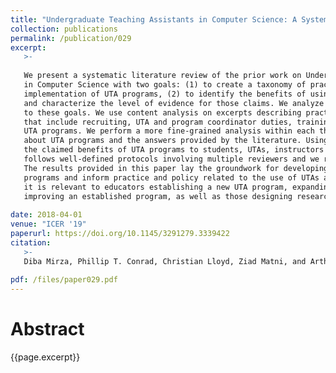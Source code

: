 ```yaml
---
title: "Undergraduate Teaching Assistants in Computer Science: A Systematic Literature Review"
collection: publications
permalink: /publication/029
excerpt:
   >-
   
   We present a systematic literature review of the prior work on Undergraduate Teaching Assistants (UTAs) 
   in Computer Science with two goals: (1) to create a taxonomy of practices that relate to the design and 
   implementation of UTA programs, (2) to identify the benefits of using UTAs as claimed by the literature 
   and characterize the level of evidence for those claims. We analyze 336 excerpts from 40 papers related
   to these goals. We use content analysis on excerpts describing practices to extract high-level themes
   that include recruiting, UTA and program coordinator duties, training, evaluation and organization of
   UTA programs. We perform a more fine-grained analysis within each theme to identify specific questions
   about UTA programs and the answers provided by the literature. Using a similar technique, we report on
   the claimed benefits of UTA programs to students, UTAs, instructors and institutions. Our analysis
   follows well-defined protocols involving multiple reviewers and we report on the inter-rater reliability.
   The results provided in this paper lay the groundwork for developing evidence-based best practices in UTA
   programs and inform practice and policy related to the use of UTAs at tertiary institutions. As such,
   it is relevant to educators establishing a new UTA program, expanding an existing program, or continuously
   improving an established program, as well as those designing research studies of such programs.
   
date: 2018-04-01 
venue: "ICER '19"
paperurl: https://doi.org/10.1145/3291279.3339422
citation:
   >-
   Diba Mirza, Phillip T. Conrad, Christian Lloyd, Ziad Matni, and Arthur Gatin. 2019. Undergraduate Teaching Assistants in Computer Science: A Systematic Literature Review. In Proceedings of the 2019 ACM Conference on International Computing Education Research (ICER '19). Association for Computing Machinery, New York, NY, USA, 31–40. DOI:https://doi.org/10.1145/3291279.3339422
   
pdf: /files/paper029.pdf
---
```


# Abstract

{{page.excerpt}}
